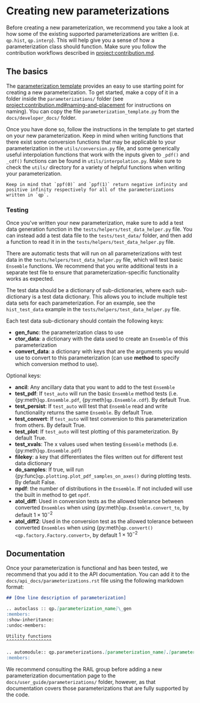 # Creating new parameterizations

Before creating a new parameterization, we recommend you take a look at how some of the existing supported parameterizations are written (i.e. `qp.hist`, `qp.interp`). This will help give you a sense of how a parameterization class should function. Make sure you follow the contribution workflows described in <project:contribution.md>.

## The basics

The [parameterization template](./parameterization_template.py) provides an easy to use starting point for creating a new parameterization. To get started, make a copy of it in a folder inside the `parameterizations/` folder (see <project:contribution.md#naming-and-placement> for instructions on naming). You can copy the file `parameterization_template.py` from the `docs/developer_docs/` folder.

Once you have done so, follow the instructions in the template to get started on your new parameterization. Keep in mind when writing functions that there exist some conversion functions that may be applicable to your parameterization in the `utils/conversion.py` file, and some generically useful interpolation functions that work with the inputs given to `_pdf()` and `_cdf()` functions can be found in `utils/interpolation.py`. Make sure to check the `utils/` directory for a variety of helpful functions when writing your parameterization.

```{tip}
Keep in mind that `ppf(0)` and `ppf(1)` return negative infinity and positive infinity respectively for all of the parameterizations written in `qp`.
```

### Testing

Once you've written your new parameterization, make sure to add a test data generation function in the `tests/helpers/test_data_helper.py` file. You can instead add a test data file to the `tests/test_data/` folder, and then add a function to read it in in the `tests/helpers/test_data_helper.py` file.

There are automatic tests that will run on all parameterizations with test data in the `tests/helpers/test_data_helper.py` file, which will test basic `Ensemble` functions. We recommend that you write additional tests in a separate test file to ensure that parameterization-specific functionality works as expected.

The test data should be a dictionary of sub-dictionaries, where each sub-dictionary is a test data dictionary. This allows you to include multiple test data sets for each parameterization. For an example, see the `hist_test_data` example in the `tests/helpers/test_data_helper.py` file.

Each test data sub-dictionary should contain the following keys:

- **gen_func**: the parameterization class to use
- **ctor_data**: a dictionary with the data used to create an `Ensemble` of this parameterization
- **convert_data**: a dictionary with keys that are the arguments you would use to convert to this parameterization (can use **method** to specify which conversion method to use).

Optional keys:

- **ancil**: Any ancillary data that you want to add to the test `Ensemble`
- **test_pdf**: If `test_auto` will run the basic `Ensemble` method tests (i.e. {py:meth}`qp.Ensemble.pdf`, {py:meth}`qp.Ensemble.cdf`). By default True.
- **test_persist**: If `test_auto` will test that `Ensemble` read and write functionality returns the same `Ensemble`. By default True.
- **test_convert**: If `test_auto` will test conversion to this parameterization from others. By default True.
- **test_plot**: If `test_auto` will test plotting of this parameterization. By default True.
- **test_xvals**: The x values used when testing `Ensemble` methods (i.e. {py:meth}`qp.Ensemble.pdf`)
- **filekey**: a key that differentiates the files written out for different test data dictionary
- **do_samples**: If true, will run {py:func}`qp.plotting.plot_pdf_samples_on_axes()` during plotting tests. By default False.
- **npdf**: the number of distributions in the `Ensemble`. If not included will use the built in method to get `npdf`.
- **atol_diff**: Used in conversion tests as the allowed tolerance between converted `Ensembles` when using {py:meth}`qp.Ensemble.convert_to`, by default $1 \times 10^{-2}$
- **atol_diff2**: Used in the conversion test as the allowed tolerance between converted `Ensembles` when using {py:meth}`qp.convert() <qp.factory.Factory.convert>`, by default $1 \times 10^{-2}$

## Documentation

Once your parameterization is functional and has been tested, we recommend that you add it to the API documentation. You can add it to the `docs/api_docs/parameterizations.rst` file using the following markdown format:

```markdown
## [One line description of parameterization]

.. autoclass :: qp.[parameterization_name]\_gen
:members:
:show-inheritance:
:undoc-members:

Utility functions
^^^^^^^^^^^^^^^^^

.. automodule:: qp.parameterizations.[parameterization_name].[parameterization_name]\_utils
:members:
```

We recommend consulting the RAIL group before adding a new parameterization documentation page to the `docs/user_guide/parameterizations/` folder, however, as that documentation covers those parameterizations that are fully supported by the code.
